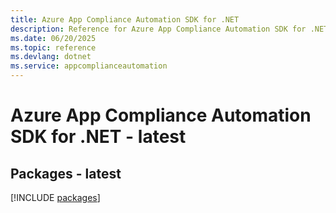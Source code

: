 ```yaml
---
title: Azure App Compliance Automation SDK for .NET
description: Reference for Azure App Compliance Automation SDK for .NET
ms.date: 06/20/2025
ms.topic: reference
ms.devlang: dotnet
ms.service: appcomplianceautomation
---
```

# Azure App Compliance Automation SDK for .NET - latest
## Packages - latest
[!INCLUDE [packages](app-compliance-automation-index.md)]